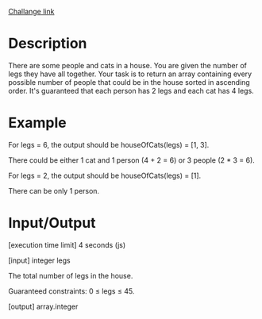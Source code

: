 [Challange link](https://codefights.com/arcade/code-arcade/well-of-integration/RaWLwT2eb96hp4N5Z)
# Description
There are some people and cats in a house. You are given the number of legs they have all together. Your task is to return an array containing every possible number of people that could be in the house sorted in ascending order. It's guaranteed that each person has 2 legs and each cat has 4 legs.

# Example

For legs = 6, the output should be
houseOfCats(legs) = [1, 3].

There could be either 1 cat and 1 person (4 + 2 = 6) or 3 people (2 * 3 = 6).

For legs = 2, the output should be
houseOfCats(legs) = [1].

There can be only 1 person.

# Input/Output

[execution time limit] 4 seconds (js)

[input] integer legs

The total number of legs in the house.

Guaranteed constraints:
0 ≤ legs ≤ 45.

[output] array.integer
